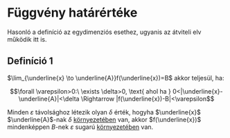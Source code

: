# Függvény határértéke

Hasonló a definíció az egydimenziós esethez, ugyanis az átviteli elv működik itt is.

## Definíció 1
$\lim_{\underline{x} \to \underline{A}}f(\underline{x})=B$ akkor teljesül, ha:


$$\forall \varepsilon>0:\  \exists \delta>0, \text{ ahol ha } 0<|\underline{x}-\underline{A}|<\delta \Rightarrow |f(\underline{x})-B|<\varepsilon$$

Minden $\varepsilon$ távolsághoz létezik olyan $\delta$ érték, hogyha $\underline{x}$ $\underline{A}$-nak $\delta$ [környezetében](kornyezet.md) van, akkor $f(\underline{x})$ mindenképpen $B$-nek $\varepsilon$ sugarú [környezetében](kornyezet.md) van.
